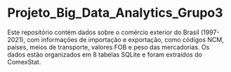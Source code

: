 # Projeto_Big_Data_Analytics_Grupo3
Este repositório contém dados sobre o comércio exterior do Brasil (1997-2021), com informações de importação e exportação, como códigos NCM, países, meios de transporte, valores FOB e peso das mercadorias. Os dados estão organizados em 8 tabelas SQLite e foram extraídos do ComexStat.
